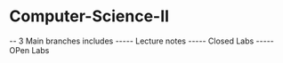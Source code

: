 # Computer-Science-II
  -- 3 Main branches includes
  ----- Lecture notes
  ----- Closed Labs
  ----- OPen Labs
